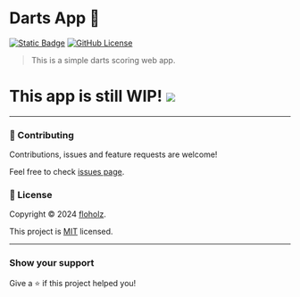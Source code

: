 # Darts App 🎯
[![Static Badge](https://img.shields.io/badge/-GitHub-%23161b22?logo=github)](https://github.com/floholz/darts-app)
[![GitHub License](https://img.shields.io/github/license/floholz/darts-app)](./LICENSE)

> This is a simple darts scoring web app.

# This app is still WIP! ![](https://geps.dev/progress/60)

---

### 🤝 Contributing

Contributions, issues and feature requests are welcome!

Feel free to check [issues page](https://github.com/floholz/darts-app/issues).


### 📝 License

Copyright © 2024 [floholz](https://github.com/floholz).

This project is [MIT](./LICENSE) licensed.

---

### Show your support

Give a ⭐ if this project helped you!
